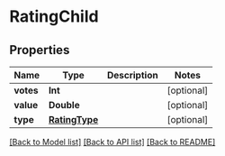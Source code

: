 # RatingChild

## Properties
Name | Type | Description | Notes
------------ | ------------- | ------------- | -------------
**votes** | **Int** |  | [optional] 
**value** | **Double** |  | [optional] 
**type** | [**RatingType**](RatingType.md) |  | [optional] 

[[Back to Model list]](../README.md#documentation-for-models) [[Back to API list]](../README.md#documentation-for-api-endpoints) [[Back to README]](../README.md)



